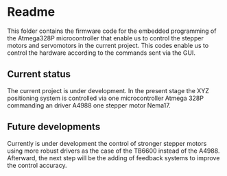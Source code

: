 # Readme

This folder contains the firmware code for the embedded programming of the Atmega328P microcontroller that enable us to control the stepper motors and servomotors in the current project. This codes enable us to control the hardware according to the commands sent via the GUI.

## Current status

The current project is under development. In the present stage the XYZ positioning system is controlled via one microcontroller Atmega 328P commanding an driver A4988 one stepper motor Nema17. 

## Future developments

Currently is under development the control of stronger stepper motors using more robust drivers as the case of the TB6600 instead of the A4988. Afterward, the next step will be the adding of feedback systems to improve the control accuracy. 
